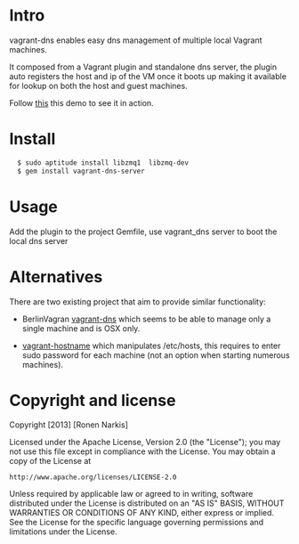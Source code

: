 # Intro
vagrant-dns enables easy dns management of multiple local Vagrant machines.

It composed from a Vagrant plugin and standalone dns server, the plugin auto registers the host and ip of the VM once it boots up making it available for lookup on both the host and guest machines.

Follow [this](https://www.youtube.com/watch?v=6GFobNDvwpI) this demo to see it in action.

# Install
 
```bash
  $ sudo aptitude install libzmq1  libzmq-dev
  $ gem install vagrant-dns-server
```

# Usage

Add the plugin to the project Gemfile, use vagrant_dns server to boot the local dns server


# Alternatives

There are two existing project that aim to provide similar functionality:

 * BerlinVagran [vagrant-dns](https://github.com/BerlinVagrant/vagrant-dns) which seems to be able to manage only a single machine and is OSX only.
 
 * [vagrant-hostname](https://github.com/mosaicxm/vagrant-hostmaster) which manipulates /etc/hosts, this requires to enter sudo password for each machine (not an option when starting numerous machines).


# Copyright and license

Copyright [2013] [Ronen Narkis]

Licensed under the Apache License, Version 2.0 (the "License");
you may not use this file except in compliance with the License.
You may obtain a copy of the License at

    http://www.apache.org/licenses/LICENSE-2.0

Unless required by applicable law or agreed to in writing, software
distributed under the License is distributed on an "AS IS" BASIS,
WITHOUT WARRANTIES OR CONDITIONS OF ANY KIND, either express or implied.
See the License for the specific language governing permissions and
limitations under the License.

